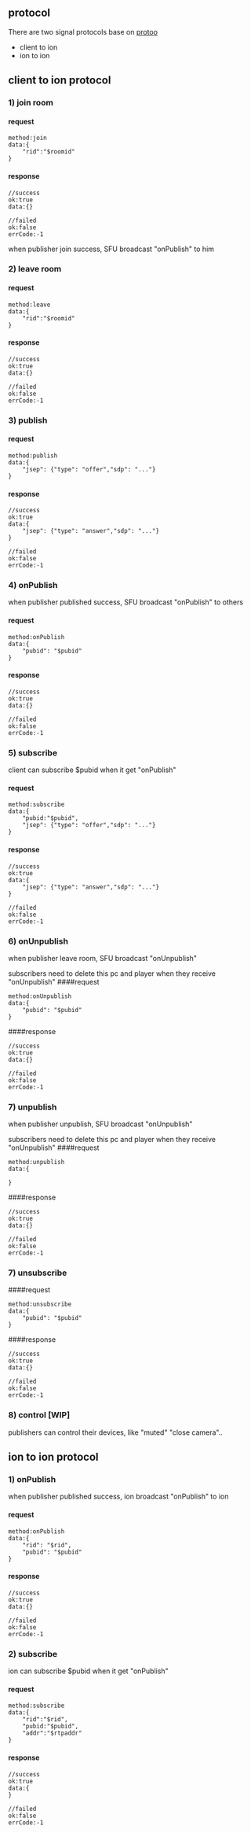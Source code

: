 
## protocol
There are two signal protocols base on [protoo](https://protoojs.org/#protoo)

* client to ion
* ion to ion

## client to ion protocol
### 1) join room

#### request

```
method:join
data:{
    "rid":"$roomid"
}
```

#### response
```
//success
ok:true
data:{}

//failed
ok:false
errCode:-1

```
when publisher join success, SFU broadcast "onPublish" to him

### 2) leave room
#### request

```
method:leave
data:{
    "rid":"$roomid"
}
```

#### response
```
//success
ok:true
data:{}

//failed
ok:false
errCode:-1
```
### 3) publish
#### request

```
method:publish
data:{
    "jsep": {"type": "offer","sdp": "..."}
}
```

#### response
```
//success
ok:true
data:{
    "jsep": {"type": "answer","sdp": "..."}
}

//failed
ok:false
errCode:-1
```

### 4) onPublish

when publisher published success, SFU broadcast "onPublish" to others
#### request

```
method:onPublish
data:{
    "pubid": "$pubid"
}
```

#### response
```
//success
ok:true
data:{}

//failed
ok:false
errCode:-1
```

### 5) subscribe

client can subscribe $pubid when it get "onPublish"
#### request
```
method:subscribe
data:{
    "pubid:"$pubid",
    "jsep": {"type": "offer","sdp": "..."}
}
```

#### response
```
//success
ok:true
data:{
    "jsep": {"type": "answer","sdp": "..."}
}

//failed
ok:false
errCode:-1
```
### 6) onUnpublish

when publisher leave room, SFU broadcast "onUnpublish"

subscribers need to delete this pc and player when they receive "onUnpublish"
####request
```
method:onUnpublish
data:{
    "pubid": "$pubid"
}
```

####response
```
//success
ok:true
data:{}

//failed
ok:false
errCode:-1
```

### 7) unpublish

when publisher unpublish, SFU broadcast "onUnpublish"

subscribers need to delete this pc and player when they receive "onUnpublish"
####request
```
method:unpublish
data:{

}
```

####response
```
//success
ok:true
data:{}

//failed
ok:false
errCode:-1
```

### 7) unsubscribe

####request
```
method:unsubscribe
data:{
    "pubid": "$pubid"
}
```

####response
```
//success
ok:true
data:{}

//failed
ok:false
errCode:-1
```

### 8) control [WIP]
publishers can control their devices, like "muted" "close camera"..

## ion to ion protocol

### 1) onPublish

when publisher published success, ion broadcast "onPublish" to ion
#### request

```
method:onPublish
data:{
    "rid": "$rid",
    "pubid": "$pubid"
}
```

#### response
```
//success
ok:true
data:{}

//failed
ok:false
errCode:-1

```

### 2) subscribe

ion can subscribe $pubid when it get "onPublish"
#### request
```
method:subscribe
data:{
    "rid":"$rid",
    "pubid:"$pubid",
    "addr":"$rtpaddr"
}
```

#### response
```
//success
ok:true
data:{
}

//failed
ok:false
errCode:-1
```


